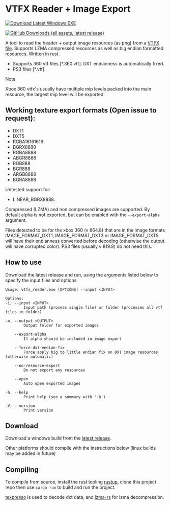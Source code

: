 # VTFX Reader + Image Export
[![Download Latest Windows EXE](https://img.shields.io/badge/Download_Latest-Window_EXE-orange?style=flat)](https://github.com/rob5300/vtfx_reader/releases/latest/download/vtfx_reader.exe)

[![GitHub Downloads (all assets, latest release)](https://img.shields.io/github/downloads/rob5300/vtfx_reader/latest/total?sort=date)
](https://github.com/rob5300/vtfx_reader/releases/latest)

A tool to read the header + output image resources (as png) from a [VTFX file](https://developer.valvesoftware.com/wiki/VTFX_file_format). Supports LZMA compressed resources as well as big endian formatted resources. Written in rust.

- Supports 360 vtf files [\*.360.vtf]. DXT endianness is automatically fixed.
- PS3 files  [\*.vtf].

> [!NOTE]
> Xbox 360 vtfx's usually have multiple mip levels packed into the main resource, the largest mip level will be exported.

## Working texture export formats (Open issue to request):
- DXT1
- DXT5
- RGBA16161616
- BGRX8888
- RGBA8888
- ABGR8888
- RGB888
- BGR888
- ARGB8888
- BGRA8888

Untested support for:

- LINEAR_BGRX8888.

Compressed (LZMA) and non compressed images are supported. By default alpha is not exported, but can be enabled with the ``--export-alpha`` argument.

Files detected to be for the xbox 360 (v 864.8) that are in the image formats IMAGE_FORMAT_DXT1, IMAGE_FORMAT_DXT3 or IMAGE_FORMAT_DXT5 will have their endianness converted before decoding (otherwise the output will have corrupted color). PS3 files (usually v 819.8) do not need this.

## How to use
Download the latest release and run, using the arguments listed below to specify the input files and options.

    Usage: vtfx_reader.exe [OPTIONS] --input <INPUT>

    Options:
    -i, --input <INPUT>
            Input path (process single file) or folder (processes all vtf files in folder)

    -o, --output <OUTPUT>
            Output folder for exported images

        --export-alpha
            If alpha should be included in image export

        --force-dxt-endian-fix
            Force apply big to little endian fix on DXT image resources (otherwise automatic)

        --no-resource-export
            Do not export any resources

        --open
            Auto open exported images

    -h, --help
            Print help (see a summary with '-h')

    -V, --version
            Print version

## Download
Download a windows build from the [latest release](https://github.com/rob5300/vtfx_reader/releases/latest).

Other platforms should compile with the instructions below (linux builds may be added in future)

## Compiling
To compile from source, install the rust tooling [rustup](https://rustup.rs/), clone this project repo then use ``cargo run`` to build and run the project.

[texpresso](https://crates.io/crates/texpresso) is used to decode dxt data, and [lzma-rs](https://crates.io/crates/lzma-rs) for lzma decompression.
